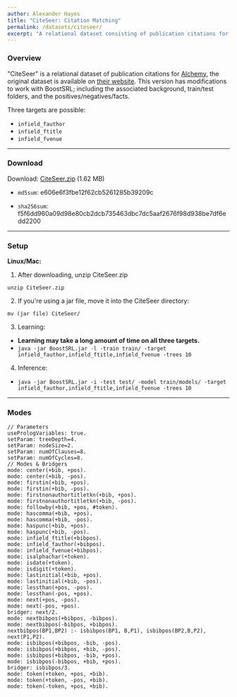 ```yaml
---
author: Alexander Hayes
title: "CiteSeer: Citation Matching"
permalink: /datasets/citeseer/
excerpt: "A relational dataset consisting of publication citations for Alchemy. This version has modifications to work with BoostSRL."
---
```


### Overview

"CiteSeer" is a relational dataset of publication citations for [Alchemy](https://alchemy.cs.washington.edu/), the original dataset is available on [their website](https://alchemy.cs.washington.edu/data/citeseer/). This version has modifications to work with BoostSRL; including the associated background, train/test folders, and the positives/negatives/facts.

Three targets are possible:

  * `infield_fauthor`
  * `infield_ftitle`
  * `infield_fvenue`

---

### Download

Download: [CiteSeer.zip](https://github.com/boost-starai/BoostSRL-Misc/blob/master/Datasets/CiteSeer/CiteSeer.zip?raw=true) (1.62 MB)

* `md5sum`: e606e6f3fbe12f62cb5261285b39209c

* `sha256sum`: f5f6dd960a09d98e80cb2dcb735463dbc7dc5aaf2676f98d938be7df6edd2200

---

### Setup

**Linux/Mac:**

1. After downloading, unzip CiteSeer.zip
  
  `unzip CiteSeer.zip`

2. If you're using a jar file, move it into the CiteSeer directory:
  
  `mv (jar file) CiteSeer/`

3. Learning:

  * **Learning may take a long amount of time on all three targets.**
  * `java -jar BoostSRL.jar -l -train train/ -target infield_fauthor,infield_ftitle,infield_fvenue -trees 10`

4. Inference:
  
  * `java -jar BoostSRL.jar -i -test test/ -model train/models/ -target infield_fauthor,infield_ftitle,infield_fvenue -trees 10`

---

### Modes

```text
// Parameters
usePrologVariables: true.
setParam: treeDepth=4.
setParam: nodeSize=2.
setParam: numOfClauses=8.
setParam: numOfCycles=8.
// Modes & Bridgers
mode: center(+bib, +pos).
mode: center(+bib, -pos).
mode: firstin(+bib, +pos).
mode: firstin(+bib, -pos).
mode: firstnonauthortitletkn(+bib, +pos).
mode: firstnonauthortitletkn(+bib, -pos).
mode: followby(+bib, +pos, #token).
mode: hascomma(+bib, +pos).
mode: hascomma(+bib, -pos).
mode: haspunc(+bib, +pos).
mode: haspunc(+bib, -pos).
mode: infield_ftitle(+bibpos).
mode: infield_fauthor(+bibpos).
mode: infield_fvenue(+bibpos).
mode: isalphachar(+token).
mode: isdate(+token).
mode: isdigit(+token).
mode: lastinitial(+bib, +pos).
mode: lastinitial(+bib, -pos).
mode: lessthan(+pos, -pos).
mode: lessthan(-pos, +pos).
mode: next(+pos, -pos).
mode: next(-pos, +pos).
bridger: next/2.
mode: nextbibpos(+bibpos, -bibpos).
mode: nextbibpos(-bibpos, +bibpos).
nextbibpos(BP1,BP2) :- isbibpos(BP1, B,P1), isbibpos(BP2,B,P2), next(P1,P2).
mode: isbibpos(+bibpos, -bib, -pos).
mode: isbibpos(+bibpos, +bib, -pos).
mode: isbibpos(+bibpos, -bib, +pos).
mode: isbibpos(-bibpos, +bib, +pos).
bridger: isbibpos/3.
mode: token(+token, +pos, +bib).
mode: token(+token, -pos, +bib).
mode: token(-token, +pos, +bib).
```
